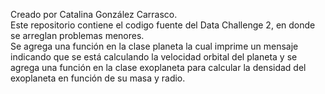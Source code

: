Creado por Catalina González Carrasco. <br>
Este repositorio contiene el codigo fuente del Data Challenge 2, en donde se arreglan problemas menores. <br>
Se agrega una función en la clase planeta la cual imprime un mensaje indicando que se está calculando la velocidad orbital del planeta y se agrega una función en la clase exoplaneta para calcular la densidad del exoplaneta en función de su masa y radio.
